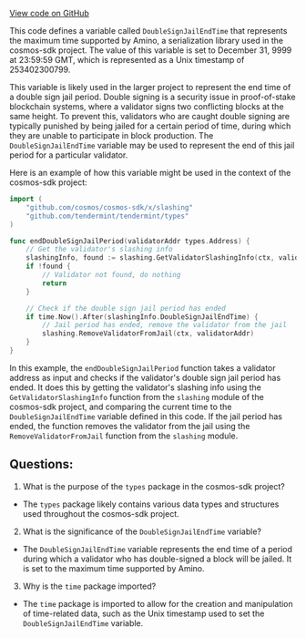 [View code on GitHub](https://github.com/cosmos/cosmos-sdk.git/x/evidence/types/params.go)

This code defines a variable called `DoubleSignJailEndTime` that represents the maximum time supported by Amino, a serialization library used in the cosmos-sdk project. The value of this variable is set to December 31, 9999 at 23:59:59 GMT, which is represented as a Unix timestamp of 253402300799.

This variable is likely used in the larger project to represent the end time of a double sign jail period. Double signing is a security issue in proof-of-stake blockchain systems, where a validator signs two conflicting blocks at the same height. To prevent this, validators who are caught double signing are typically punished by being jailed for a certain period of time, during which they are unable to participate in block production. The `DoubleSignJailEndTime` variable may be used to represent the end of this jail period for a particular validator.

Here is an example of how this variable might be used in the context of the cosmos-sdk project:

```go
import (
    "github.com/cosmos/cosmos-sdk/x/slashing"
    "github.com/tendermint/tendermint/types"
)

func endDoubleSignJailPeriod(validatorAddr types.Address) {
    // Get the validator's slashing info
    slashingInfo, found := slashing.GetValidatorSlashingInfo(ctx, validatorAddr)
    if !found {
        // Validator not found, do nothing
        return
    }

    // Check if the double sign jail period has ended
    if time.Now().After(slashingInfo.DoubleSignJailEndTime) {
        // Jail period has ended, remove the validator from the jail
        slashing.RemoveValidatorFromJail(ctx, validatorAddr)
    }
}
```

In this example, the `endDoubleSignJailPeriod` function takes a validator address as input and checks if the validator's double sign jail period has ended. It does this by getting the validator's slashing info using the `GetValidatorSlashingInfo` function from the `slashing` module of the cosmos-sdk project, and comparing the current time to the `DoubleSignJailEndTime` variable defined in this code. If the jail period has ended, the function removes the validator from the jail using the `RemoveValidatorFromJail` function from the `slashing` module.
## Questions: 
 1. What is the purpose of the `types` package in the cosmos-sdk project?
- The `types` package likely contains various data types and structures used throughout the cosmos-sdk project.

2. What is the significance of the `DoubleSignJailEndTime` variable?
- The `DoubleSignJailEndTime` variable represents the end time of a period during which a validator who has double-signed a block will be jailed. It is set to the maximum time supported by Amino.

3. Why is the `time` package imported?
- The `time` package is imported to allow for the creation and manipulation of time-related data, such as the Unix timestamp used to set the `DoubleSignJailEndTime` variable.
